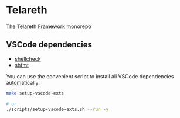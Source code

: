 # Telareth

The Telareth Framework monorepo

## VSCode dependencies

- [shellcheck](https://github.com/koalaman/shellcheck)
- [shfmt](https://github.com/mvdan/sh)

You can use the convenient script to install all VSCode dependencies automatically:

```bash
make setup-vscode-exts

# or
./scripts/setup-vscode-exts.sh --run -y
```
